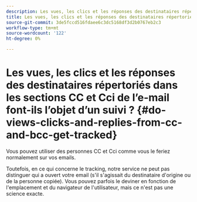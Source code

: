 ```yaml
---
description: Les vues, les clics et les réponses des destinataires répertoriés dans les sections CC et Cci de l’e-mail font-ils l’objet d’un suivi ? - Documents Marketo - Documentation du produit
title: Les vues, les clics et les réponses des destinataires répertoriés dans les sections CC et Cci de l’e-mail font-ils l’objet d’un suivi ?
source-git-commit: 3de5fccd516fdaee6c3dc5168df3d2b0767eb2c3
workflow-type: tm+mt
source-wordcount: '122'
ht-degree: 0%

---
```


# Les vues, les clics et les réponses des destinataires répertoriés dans les sections CC et Cci de l’e-mail font-ils l’objet d’un suivi ? {#do-views-clicks-and-replies-from-cc-and-bcc-get-tracked}

Vous pouvez utiliser des personnes CC et Cci comme vous le feriez normalement sur vos emails.

Toutefois, en ce qui concerne le tracking, notre service ne peut pas distinguer qui a ouvert votre email (s&#39;il s&#39;agissait du destinataire d&#39;origine ou de la personne copiée). Vous pouvez parfois le deviner en fonction de l&#39;emplacement et du navigateur de l&#39;utilisateur, mais ce n&#39;est pas une science exacte.
